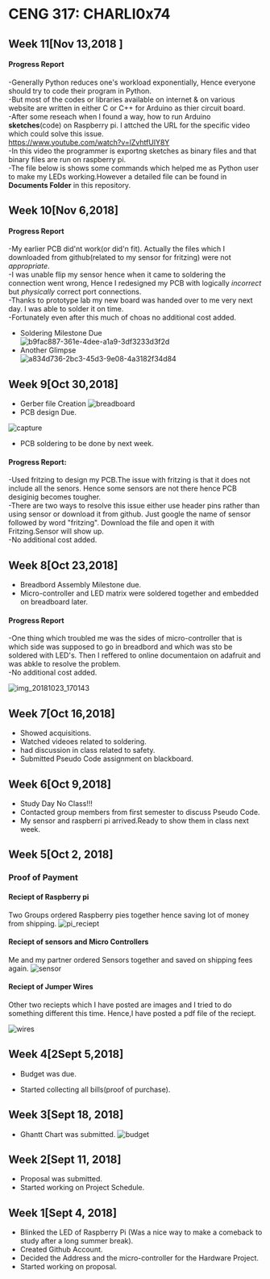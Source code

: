 # CENG 317: CHARLI0x74
## Week 11[Nov 13,2018 ]
#### Progress Report
-Generally Python reduces one's workload exponentially, Hence everyone should try to code their program in Python. <br>-But most of the codes or libraries available on internet & on various website are written in either C or C++ for Arduino as thier circuit board.<br>-After some reseach when I found a way, how to run Arduino **sketches**(code) on Raspberry pi. I attched the URL for the specific video which could solve this issue.<br>        https://www.youtube.com/watch?v=lZvhtfUlY8Y <br>-In this video the programmer is exportng sketches as binary files and that binary files are run on raspberry pi.<br>-The file below is shows some commands which helped me as Python user to make my LEDs working.However a detailed file can be found in **Documents Folder** in this repository.<br>



## Week 10[Nov 6,2018]
#### Progress Report
-My earlier PCB did'nt work(or did'n fit). Actually the files which I downloaded from github(related to my sensor for fritzing) were not *appropriate*.<br> 
-I was unable flip my sensor hence when it came to soldering the connection went wrong, Hence I redesigned my PCB with logically *incorrect* but *physically* correct port connections.<br>
-Thanks to prototype lab my new board was handed over to me very next day. I was able to solder it on time.<br>
-Fortunately even after this much of choas no additional cost added. 

- Soldering Milestone Due<br>
![b9fac887-361e-4dee-a1a9-3df3233d3f2d](https://user-images.githubusercontent.com/43182173/48424640-08b08500-e731-11e8-9114-38e08344ab7c.jpg)
- Another Glimpse<br>
![a834d736-2bc3-45d3-9e08-4a3182f34d84](https://user-images.githubusercontent.com/43182173/48424648-0b12df00-e731-11e8-9ed0-5eba3fef4311.jpg)

## Week 9[Oct 30,2018]
- Gerber file Creation
![breadboard](https://user-images.githubusercontent.com/43182173/48020545-26b03100-e104-11e8-933d-f9fda5b57ac0.jpeg)
- PCB design Due. 

![capture](https://user-images.githubusercontent.com/43182173/48023296-5d3d7a00-e10b-11e8-9ed8-d128256116b9.jpeg)

- PCB soldering to be done by next week.
#### Progress Report:
-Used fritzing to design my PCB.The issue with fritzing is that it does not include all the senors. Hence some sensors are not there hence PCB desiginig becomes tougher.  
-There are two ways to resolve this issue either use header pins rather than using sensor or download it from github. Just google the name of sensor followed by word "fritzing". Download the file and open it with Fritzing.Sensor will show up.  
-No additional cost added. 

## Week 8[Oct 23,2018]
- Breadbord Assembly Milestone due.
- Micro-controller and LED matrix were soldered together and embedded on breadboard later.
#### Progress Report
-One thing which troubled me was the sides of micro-controller that is which side was supposed to go in breadbord and which was sto be soldered with LED's. Then I reffered to online documentaion on adafruit and was abkle to resolve the problem.   
-No additional cost added.

![img_20181023_170143](https://user-images.githubusercontent.com/43182173/48018976-4ba2a500-e100-11e8-9112-ad22c8345b55.jpg)


## Week 7[Oct 16,2018]
- Showed acquisitions.
- Watched videoes related to soldering.
- had discussion in class related to safety.
- Submitted Pseudo Code assignment on blackboard.
## Week 6[Oct 9,2018]
- Study Day No Class!!!
- Contacted group members from first semester to discuss Pseudo Code.
- My sensor and raspberri pi arrived.Ready to show them in class next week.

## Week 5[Oct 2, 2018]
### Proof of Payment
#### Reciept of Raspberry pi
Two Groups ordered Raspberry pies together hence saving lot of money from shipping. 
![pi_reciept](https://user-images.githubusercontent.com/43182173/46379432-c5acbd80-c66c-11e8-98d9-2182ad8b64ab.png)
#### Reciept of sensors and Micro Controllers
Me and my partner ordered Sensors together and saved on shipping fees again.
![sensor](https://user-images.githubusercontent.com/43182173/46379808-0bb65100-c66e-11e8-95b5-0efd332a0af4.png)
#### Reciept of Jumper Wires
Other two reciepts which I have posted are images and I tried to do something different this time. Hence,I have posted a pdf file of the reciept.


![wires](https://user-images.githubusercontent.com/43182173/46380395-1671e580-c670-11e8-922f-53fb4e339a4e.PNG)
## Week 4[2Sept 5,2018]
- Budget was due.


- Started collecting all bills(proof of purchase).
## Week 3[Sept 18, 2018]
- Ghantt Chart was submitted.
![budget](https://user-images.githubusercontent.com/43182173/48017764-29f3ee80-e0fd-11e8-8ee2-915e40812a6e.PNG)

## Week 2[Sept 11, 2018]
- Proposal was submitted.  
- Started working on Project Schedule. 


## Week 1[Sept 4, 2018]
- Blinked the LED of Raspberry Pi (Was a nice way to make a comeback to study after a long summer break).<br/>
- Created Github Account.<br>
- Decided the Address and the micro-controller for the Hardware Project.  
- Started working on proposal.<br>





